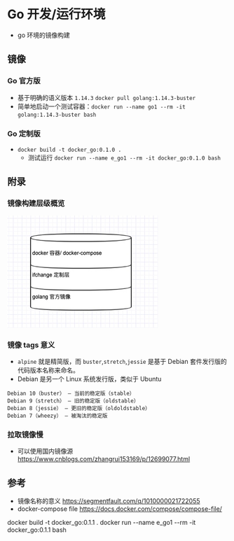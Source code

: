 # Go 开发/运行环境
* go 环境的镜像构建

## 镜像
### Go 官方版
* 基于明确的语义版本 `1.14.3`
    `docker pull golang:1.14.3-buster`
* 简单地启动一个测试容器：`docker run --name go1 --rm -it golang:1.14.3-buster bash`

### Go 定制版
* `docker build -t docker_go:0.1.0 .`
    * 测试运行 `docker run --name e_go1 --rm -it docker_go:0.1.0 bash`

## 附录
### 镜像构建层级概览

![](docs/docker-env-layout.jpg)

### 镜像 tags 意义
* `alpine` 就是精简版，而 `buster`,`stretch`,`jessie` 是基于 Debian 套件发行版的代码版本名称来命名。
* Debian 是另一个 Linux 系统发行版，类似于 Ubuntu

```
Debian 10（buster） — 当前的稳定版（stable）
Debian 9（stretch） — 旧的稳定版（oldstable）
Debian 8（jessie） — 更旧的稳定版（oldoldstable）
Debian 7（wheezy） — 被淘汰的稳定版
```

### 拉取镜像慢
* 可以使用国内镜像源 https://www.cnblogs.com/zhangrui153169/p/12699077.html

## 参考
* 镜像名称的意义 https://segmentfault.com/q/1010000021722055
* docker-compose file https://docs.docker.com/compose/compose-file/

docker build -t docker_go:0.1.1 .
docker run --name e_go1 --rm -it docker_go:0.1.1 bash
